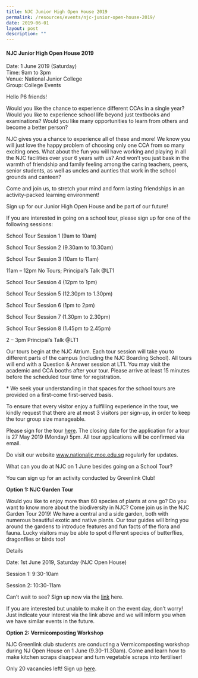 ```yaml
---
title: NJC Junior High Open House 2019
permalink: /resources/events/njc-junior-open-house-2019/
date: 2019-06-01
layout: post
description: ""
---
```

#### NJC Junior High Open House 2019

Date: 1 June 2019 (Saturday)  
Time: 9am to 3pm  
Venue: National Junior College  
Group: College Events

Hello P6 friends!

Would you like the chance to experience different CCAs in a single year? Would you like to experience school life beyond just textbooks and examinations? Would you like many opportunities to learn from others and become a better person?

NJC gives you a chance to experience all of these and more! We know you will just love the happy problem of choosing only one CCA from so many exciting ones. What about the fun you will have working and playing in all the NJC facilities over your 6 years with us? And won’t you just bask in the warmth of friendship and family feeling among the caring teachers, peers, senior students, as well as uncles and aunties that work in the school grounds and canteen?

Come and join us, to stretch your mind and form lasting friendships in an activity-packed learning environment!

Sign up for our Junior High Open House and be part of our future!

If you are interested in going on a school tour, please sign up for one of the following sessions:

School Tour Session 1 (9am to 10am)

School Tour Session 2 (9.30am to 10.30am)

School Tour Session 3 (10am to 11am)

11am – 12pm No Tours; Principal’s Talk @LT1

School Tour Session 4 (12pm to 1pm)

School Tour Session 5 (12.30pm to 1.30pm)

School Tour Session 6 (1pm to 2pm)

School Tour Session 7 (1.30pm to 2.30pm)

School Tour Session 8 (1.45pm to 2.45pm)

2 – 3pm Principal’s Talk @LT1

Our tours begin at the NJC Atrium. Each tour session will take you to different parts of the campus (including the NJC Boarding School). All tours will end with a Question & Answer session at LT1. You may visit the academic and CCA booths after your tour. Please arrive at least 15 minutes before the scheduled tour time for registration.

\* We seek your understanding in that spaces for the school tours are provided on a first-come first-served basis.

To ensure that every visitor enjoy a fulfilling experience in the tour, we kindly request that there are at most 3 visitors per sign-up, in order to keep the tour group size manageable.

Please sign for the tour [here](https://form.gov.sg/#!/5cb6d4a474c6f40017f7f723). The closing date for the application for a tour is 27 May 2019 (Monday) 5pm. All tour applications will be confirmed via email.

Do visit our website www.nationaljc.moe.edu.sg regularly for updates.

What can you do at NJC on 1 June besides going on a School Tour?

You can sign up for an activity conducted by Greenlink Club!

**Option 1: NJC Garden Tour**

Would you like to enjoy more than 60 species of plants at one go? Do you want to know more about the biodiversity in NJC? Come join us in the NJC Garden Tour 2019! We have a central and a side garden, both with numerous beautiful exotic and native plants. Our tour guides will bring you around the gardens to introduce features and fun facts of the flora and fauna. Lucky visitors may be able to spot different species of butterflies, dragonflies or birds too!

Details

Date: 1st June 2019, Saturday (NJC Open House)

Session 1: 9:30-10am

Session 2: 10:30-11am

Can’t wait to see? Sign up now via the [link](http://tinyurl.com/y2yqpwrx) here.

If you are interested but unable to make it on the event day, don’t worry! Just indicate your interest via the link above and we will inform you when we have similar events in the future.

**Option 2: Vermicomposting Workshop**

NJC Greenlink club students are conducting a Vermicomposting workshop during NJ Open House on 1 June (9.30-11.30am). Come and learn how to make kitchen scraps disappear and turn vegetable scraps into fertiliser!

Only 20 vacancies left! Sign up [here](https://tinyurl.com/y355b74e).
